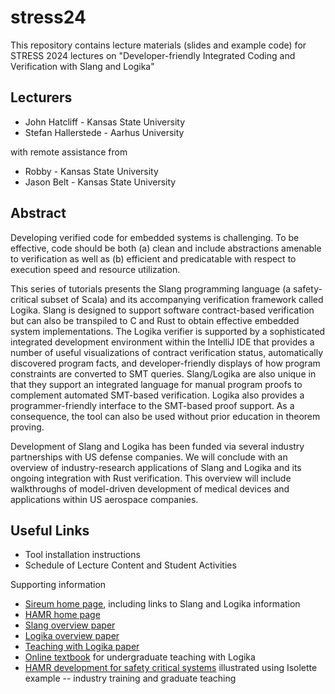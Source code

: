 # stress24

This repository contains lecture materials (slides and example code)
for STRESS 2024 lectures on "Developer-friendly Integrated Coding and
Verification with Slang and Logika"  

## Lecturers

* John Hatcliff - Kansas State University
* Stefan Hallerstede - Aarhus University

with remote assistance from
* Robby - Kansas State University
* Jason Belt - Kansas State University

## Abstract

Developing verified code for embedded systems is challenging.  To be
effective, code should be both (a) clean and include abstractions
amenable to verification as well as (b) efficient
and predicatable with respect to execution speed and resource
utilization.

This series of tutorials presents the Slang programming
language (a safety-critical subset of Scala) and its
accompanying verification framework called Logika.
Slang is designed to support software contract-based verification but
can also be transpiled to C and Rust to obtain
effective embedded system implementations.  The Logika
verifier is supported by a sophisticated integrated
development environment within the IntelliJ IDE
that provides a number of useful visualizations of
contract verification status, automatically discovered
program facts, and developer-friendly displays of how
program constraints are converted to SMT queries.
Slang/Logika are also unique in that they support
an integrated language for manual program proofs to complement
automated SMT-based verification.
Logika also provides a programmer-friendly interface to the 
SMT-based proof support. As a consequence, the tool can also be used 
without prior education in theorem proving.

Development of Slang and Logika has been funded via several
industry partnerships with US defense companies.
We will conclude with an overview of industry-research
applications of Slang and Logika and its ongoing integration
with Rust verification.  This overview will include
walkthroughs of model-driven development of medical devices
and applications within US aerospace companies.

## Useful Links

* Tool installation instructions
* Schedule of Lecture Content and Student Activities

Supporting information
* [Sireum home page](https://sireum.org), including links to Slang and
  Logika information
* [HAMR home page](https://hamr.sireum.org)  
* [Slang overview paper](https://people.cs.ksu.edu/~hatcliff/Papers/Robby-Hatcliff-ISOLA2021-Slang-Overview.pdf)
* [Logika overview paper](https://people.cs.ksu.edu/~hatcliff/Papers/Robby-etal-FMICS2024-Logika-Overview.pdf)
* [Teaching with Logika paper](https://people.cs.ksu.edu/~hatcliff/Papers//Hallerstede-etal-FMTEA2024-Logika-Education.pdf)
* [Online textbook](https://textbooks.cs.ksu.edu/cis301/) for undergraduate teaching with Logika
* [HAMR development for safety critical systems](https://isolette.santoslab.org) illustrated using
  Isolette example -- industry training and graduate teaching













